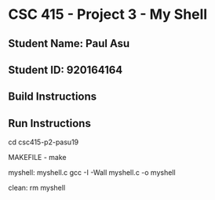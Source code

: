 # CSC 415 - Project 3 - My Shell

## Student Name: Paul Asu

## Student ID: 920164164

## Build Instructions

## Run Instructions

cd csc415-p2-pasu19

MAKEFILE -
make

myshell: myshell.c
gcc -I -Wall myshell.c -o myshell

clean:
rm myshell

